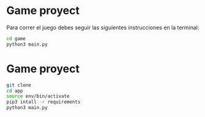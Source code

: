 # Game proyect

Para correr el juego debes seguir las siguientes instrucciones en la terminal:

```sh
cd game
python3 main.py
```
# Game proyect

```sh
git clone
cd app
source env/bin/activate
pip3 intall -r requirements
python3 main.py
```